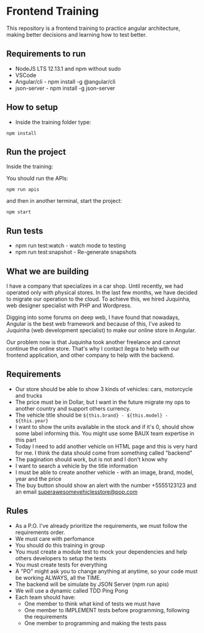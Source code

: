 # Frontend Training

This repository is a frontend training to practice angular architecture, making better decisions and learning how to test better.

## Requirements to run

- NodeJS LTS 12.13.1  and npm without sudo
- VSCode
- Angular/cli - npm install -g @angular/cli
- json-server - npm install -g json-server

## How to setup
- Inside the training folder type:

```
npm install
```

## Run the project
Inside the training:

You should run the APIs:
```
npm run apis
```

and then in another terminal, start the project: 
```
npm start
```

## Run tests
- npm run test:watch - watch mode to testing
- npm run test:snapshot - Re-generate snapshots

## What we are building

I have a company that specializes in a car shop. Until recently, we had operated only with physical stores. In the last few months, we have decided to migrate our operation to the cloud. To achieve this, we hired Juquinha, web designer specialist with PHP and Wordpress. 

Digging into some forums on deep web, I have found that nowadays, Angular is the best web framework and because of this, I've asked to Juquinha (web development specialist) to make our online store in Angular.

Our problem now is that Juquinha took another freelance and cannot continue the online store. That's why I contact ilegra to help with our frontend application, and other company to help with the backend.

## Requirements

- Our store should be able to show 3 kinds of vehicles: cars, motorcycle and trucks
- The price must be in Dollar, but I want in the future migrate my ops to another country and support others currency.
- The vehicle title should be `${this.brand} - ${this.model} - ${this.year}`
- I want to show the units available in the stock and if it's 0, should show some label informing this. You might use some BAUX team expertise in this part 
- Today I need to add another vehicle on HTML page and this is very hard for me. I think the data should come from something called "backend"
- The pagination should work, but is not and I don't know why
- I want to search a vehicle by the title information
- I must be able to create another vehicle - with an image, brand, model, year and the price
- The buy button should show an alert with the number +5555123123 and an email superawesomevehiclesstore@pop.com

## Rules

- As a P.O. I've already prioritize the requirements, we must follow the requirements order.
- We must care with perfomance
- You should do this training in group
- You must create a module test to mock your dependencies and help others developers to setup the tests
- You must create tests for everything
- A "PO" might ask you to change anything at anytime, so your code must be working ALWAYS, all the TIME.
- The backend will be simulate by JSON Server (npm run apis)
- We will use a dynamic called TDD Ping Pong
- Each team should have:
  - One member to think what kind of tests we must have
  - One member to IMPLEMENT tests before programming, following the requirements
  - One member to programming and making the tests pass
